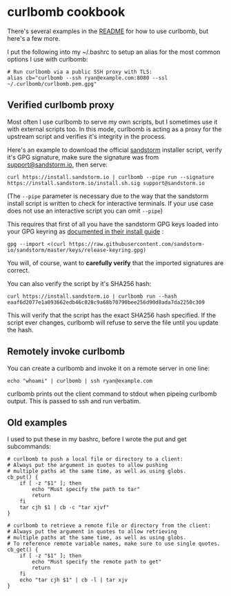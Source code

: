curlbomb cookbook
=================

There's several examples in the [README](README.md) for how to use
curlbomb, but here's a few more.

I put the following into my ~/.bashrc to setup an alias for the most
common options I use with curlbomb:

    # Run curlbomb via a public SSH proxy with TLS:
    alias cb="curlbomb --ssh ryan@example.com:8080 --ssl ~/.curlbomb/curlbomb.pem.gpg"

Verified curlbomb proxy
-----------------------

Most often I use curlbomb to serve my own scripts, but I sometimes use
it with external scripts too. In this mode, curlbomb is acting as a
proxy for the upstream script and verifies it's integrity in the
process.

Here's an example to download the official
[sandstorm](https://sandstorm.io/) installer script, verify it's GPG
signature, make sure the signature was from support@sandstorm.io, then
serve:

    curl https://install.sandstorm.io | curlbomb --pipe run --signature https://install.sandstorm.io/install.sh.sig support@sandstorm.io

(The `--pipe` parameter is necessary due to the way that the sandstorm
install script is written to check for interactive terminals. If your
use case does not use an interactive script you can omit `--pipe`)
	
This requires that first of all you have the sandstorm GPG keys loaded
into your GPG keyring as [documented in their install guide](https://docs.sandstorm.io/en/latest/install/#option-3-pgp-verified-install) :

    gpg --import <(curl https://raw.githubusercontent.com/sandstorm-io/sandstorm/master/keys/release-keyring.gpg)

You will, of course, want to **carefully verify** that the imported signatures are correct.

You can also verify the script by it's SHA256 hash:

    curl https://install.sandstorm.io | curlbomb run --hash eaaf6d2077e1a093662edb46c028c9a68b70790bee256d90d8ada7da2250c309
	
This will verify that the script has the exact SHA256 hash
specified. If the script ever changes, curlbomb will refuse to serve
the file until you update the hash.


Remotely invoke curlbomb
------------------------

You can create a curlbomb and invoke it on a remote server in one line:

    echo "whoami" | curlbomb | ssh ryan@example.com
	
curlbomb prints out the client command to stdout when pipeing curlbomb
output. This is passed to ssh and run verbatim.

Old examples
------------

I used to put these in my bashrc, before I wrote the put and get subcommands:

    # curlbomb to push a local file or directory to a client:
    # Always put the argument in quotes to allow pushing 
    # multiple paths at the same time, as well as using globs.
    cb_put() {
        if [ -z "$1" ]; then
            echo "Must specify the path to tar"
            return
        fi
        tar cjh $1 | cb -c "tar xjvf"
    }

    # curlbomb to retrieve a remote file or directory from the client:
    # Always put the argument in quotes to allow retrieving
    # multiple paths at the same time, as well as using globs. 
    # To reference remote variable names, make sure to use single quotes.
    cb_get() {
        if [ -z "$1" ]; then
            echo "Must specify the remote path to get"
            return
        fi
        echo "tar cjh $1" | cb -l | tar xjv
    }

